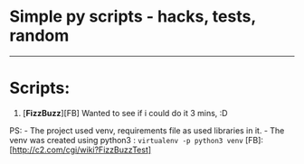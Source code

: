 # Simple py scripts - hacks, tests, random
---

# Scripts:
1. [**FizzBuzz**][FB]
    Wanted to see if i could do it 3 mins, :D

PS:
    - The project used venv, requirements file as used libraries in it.
    - The venv was created using python3 : `virtualenv -p python3 venv`
[FB]:[http://c2.com/cgi/wiki?FizzBuzzTest]
